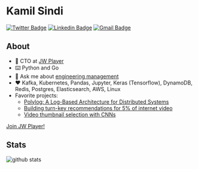 # Kamil Sindi

[![Twitter Badge](https://img.shields.io/badge/-kamilsindi-1ca0f1?style=flat-square&logo=twitter&logoColor=white&link=https://twitter.com/kamilsindi)](https://twitter.com/kamilsindi)  [![Linkedin Badge](https://img.shields.io/badge/-kamilsindi-blue?style=flat-square&logo=Linkedin&logoColor=white&link=https://www.linkedin.com/in/kamilsindi//)](https://www.linkedin.com/in/kamilsindi/) [![Gmail Badge](https://img.shields.io/badge/-kamil@jwplayer.com-c14438?style=flat-square&logo=Gmail&logoColor=white&link=mailto:kamil@jwplayer.com)](mailto:kamil@jwplayer.com)

## About

- :office: CTO at [JW Player](https://www.jwplayer.com/)
- :keyboard: Python and Go
- :speech_balloon: Ask me about [engineering management](https://github.com/ksindi/managers-playbook)
- :heart: Kafka, Kubernetes, Pandas, Jupyter, Keras (Tensorflow), DynamoDB, Redis, Postgres, Elasticsearch, AWS, Linux
- Favorite projects: 
  - [Polylog: A Log-Based Architecture for Distributed Systems](https://www.slideshare.net/KamilSindi/polylog-a-logbased-architecture-for-distributed-systems)
  - [Building turn-key recommendations for 5% of internet video](https://www.slideshare.net/KamilSindi/building-turnkey-recommendations-for-5-of-internet-video)
  - [Video thumbnail selection with CNNs](https://www.slideshare.net/KamilSindi/intelligent-thumbnail-selection)


[Join JW Player!](https://www.jwplayer.com/careers/)

## Stats

![github stats](https://github-readme-stats.vercel.app/api?username=ksindi&show_icons=true)
